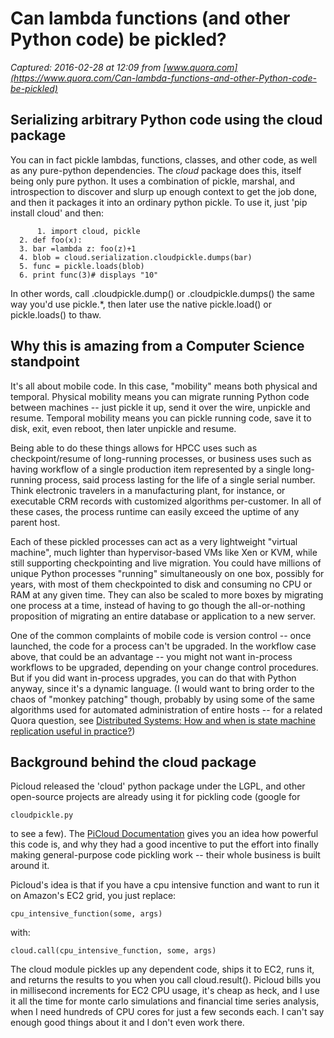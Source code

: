 # Can lambda functions (and other Python code) be pickled?

_Captured: 2016-02-28 at 12:09 from [www.quora.com](https://www.quora.com/Can-lambda-functions-and-other-Python-code-be-pickled)_

## Serializing arbitrary Python code using the cloud package

You can in fact pickle lambdas, functions, classes, and other code, as well as any pure-python dependencies. The _cloud_ package does this, itself being only pure python. It uses a combination of pickle, marshal, and introspection to discover and slurp up enough context to get the job done, and then it packages it into an ordinary python pickle. To use it, just 'pip install cloud' and then:
    
          1. import cloud, pickle
      2. def foo(x):
      3. bar =lambda z: foo(z)+1
      4. blob = cloud.serialization.cloudpickle.dumps(bar)
      5. func = pickle.loads(blob)
      6. print func(3)# displays "10"

In other words, call .cloudpickle.dump() or .cloudpickle.dumps() the same way you'd use pickle.*, then later use the native pickle.load() or pickle.loads() to thaw.

## Why this is amazing from a Computer Science standpoint

It's all about mobile code. In this case, "mobility" means both physical and temporal. Physical mobility means you can migrate running Python code between machines -- just pickle it up, send it over the wire, unpickle and resume. Temporal mobility means you can pickle running code, save it to disk, exit, even reboot, then later unpickle and resume.

Being able to do these things allows for HPCC uses such as checkpoint/resume of long-running processes, or business uses such as having workflow of a single production item represented by a single long-running process, said process lasting for the life of a single serial number. Think electronic travelers in a manufacturing plant, for instance, or executable CRM records with customized algorithms per-customer. In all of these cases, the process runtime can easily exceed the uptime of any parent host.

Each of these pickled processes can act as a very lightweight "virtual machine", much lighter than hypervisor-based VMs like Xen or KVM, while still supporting checkpointing and live migration. You could have millions of unique Python processes "running" simultaneously on one box, possibly for years, with most of them checkpointed to disk and consuming no CPU or RAM at any given time. They can also be scaled to more boxes by migrating one process at a time, instead of having to go though the all-or-nothing proposition of migrating an entire database or application to a new server.

One of the common complaints of mobile code is version control -- once launched, the code for a process can't be upgraded. In the workflow case above, that could be an advantage -- you might not want in-process workflows to be upgraded, depending on your change control procedures. But if you did want in-process upgrades, you can do that with Python anyway, since it's a dynamic language. (I would want to bring order to the chaos of "monkey patching" though, probably by using some of the same algorithms used for automated administration of entire hosts -- for a related Quora question, see [Distributed Systems: How and when is state machine replication useful in practice?](https://www.quora.com/Distributed-Systems-How-and-when-is-state-machine-replication-useful-in-practice))

## Background behind the cloud package

Picloud released the 'cloud' python package under the LGPL, and other open-source projects are already using it for pickling code (google for
    
    
    cloudpickle.py

to see a few). The [PiCloud Documentation](http://docs.picloud.com/) gives you an idea how powerful this code is, and why they had a good incentive to put the effort into finally making general-purpose code pickling work -- their whole business is built around it.

Picloud's idea is that if you have a cpu intensive function and want to run it on Amazon's EC2 grid, you just replace:
    
    
    cpu_intensive_function(some, args)

with:
    
    
    cloud.call(cpu_intensive_function, some, args)

The cloud module pickles up any dependent code, ships it to EC2, runs it, and returns the results to you when you call cloud.result(). Picloud bills you in millisecond increments for EC2 CPU usage, it's cheap as heck, and I use it all the time for monte carlo simulations and financial time series analysis, when I need hundreds of CPU cores for just a few seconds each. I can't say enough good things about it and I don't even work there.
